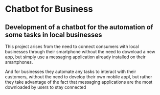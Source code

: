 # Chatbot for Business

## Development of a chatbot for the automation of some tasks in local businesses

This project arises from the need to connect consumers with local businesses through their smartphone without the need to download a new app, but simply use a messaging application already installed on their smartphones.

And for businesses they automate any tasks to interact with their customers, without the need to develop their own mobile appl, but rather they take advantage of the fact that messaging applications are the most downloaded by users to stay connected
